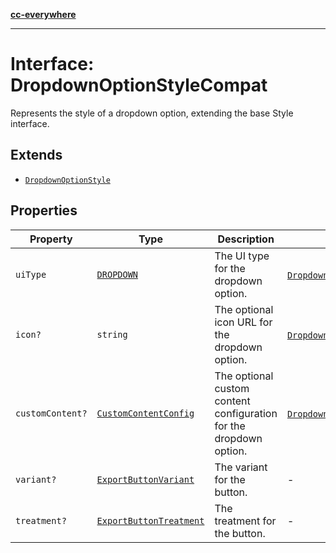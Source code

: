 [**cc-everywhere**](../../../../../index.md)

***

# Interface: DropdownOptionStyleCompat

Represents the style of a dropdown option, extending the base Style interface.

## Extends

- [`DropdownOptionStyle`](dropdown-option-style.md)

## Properties

| Property | Type | Description | Inherited from |
| ------ | ------ | ------ | ------ |
| `uiType` | [`DROPDOWN`](../../export-config-types/enumerations/export-option-ui.md#dropdown) | The UI type for the dropdown option. | [`DropdownOptionStyle`](../../export-config-types/interfaces/dropdown-option-style.md).[`uiType`](../../export-config-types/interfaces/dropdown-option-style.md#uitype) |
| `icon?` | `string` | The optional icon URL for the dropdown option. | [`DropdownOptionStyle`](../../export-config-types/interfaces/dropdown-option-style.md).[`icon`](../../export-config-types/interfaces/dropdown-option-style.md#icon) |
| `customContent?` | [`CustomContentConfig`](../../export-config-types/interfaces/custom-content-config.md) | The optional custom content configuration for the dropdown option. | [`DropdownOptionStyle`](../../export-config-types/interfaces/dropdown-option-style.md).[`customContent`](../../export-config-types/interfaces/dropdown-option-style.md#customcontent) |
| `variant?` | [`ExportButtonVariant`](../../export-config-types/type-aliases/export-button-variant.md) | The variant for the button. | - |
| `treatment?` | [`ExportButtonTreatment`](../../export-config-types/type-aliases/export-button-treatment.md) | The treatment for the button. | - |
